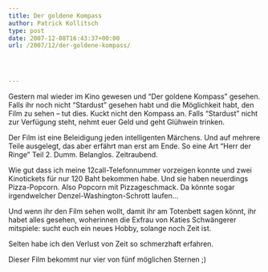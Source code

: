 ```yaml
---
title: Der goldene Kompass
author: Patrick Kollitsch
type: post
date: 2007-12-08T16:43:37+00:00
url: /2007/12/der-goldene-kompass/




---
```

Gestern mal wieder im Kino gewesen und &#8220;Der goldene Kompass&#8221; gesehen. Falls ihr noch nicht &#8220;Stardust&#8221; gesehen habt und die Möglichkeit habt, den Film zu sehen &#8211; tut dies. Kuckt nicht den Kompass an. Falls &#8220;Stardust&#8221; nicht zur Verfügung steht, nehmt euer Geld und geht Glühwein trinken.

Der Film ist eine Beleidigung jeden intelligenten Märchens. Und auf mehrere Teile ausgelegt, das aber erf&auml;hrt man erst am Ende. So eine Art &#8220;Herr der Ringe&#8221; Teil 2. Dumm. Belanglos. Zeitraubend. 

Wie gut dass ich meine 12call-Telefonnummer vorzeigen konnte und zwei Kinotickets für nur 120 Baht bekommen habe. Und sie haben neuerdings Pizza-Popcorn. Also Popcorn mit Pizzageschmack. Da könnte sogar irgendwelcher Denzel-Washington-Schrott laufen&#8230;

Und wenn ihr den Film sehen wollt, damit ihr am Totenbett sagen könnt, ihr habet alles gesehen, woherinnen die Exfrau von Katies Schwängerer mitspiele: sucht euch ein neues Hobby, solange noch Zeit ist.

Selten habe ich den Verlust von Zeit so schmerzhaft erfahren.

Dieser Film bekommt nur vier von fünf möglichen Sternen ;)